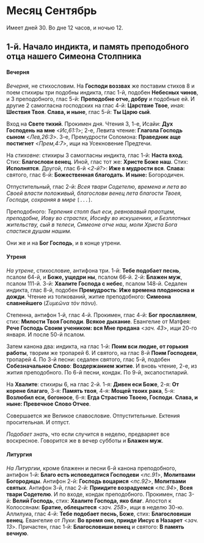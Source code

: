 
# Месяц Сентябрь

Имеет дней 30. Во дне 12 часов, и ночью 12.

## 1-й. Начало индикта, и память преподобного отца нашего Симеона Столпника

#### Вечерня

*Вечерня*, не стихословим. На **Господи воззвах** же поставим стихов 8 и
поем стихиры три подобны индикта, глас 1-й, подобен **Небесных чинов**, 
и 3 преподобного, глас 5-й: **Преподобне отче, добру** и подобные ей. 
И другие 2 самогласна господских на глас 4-й: **Царствие Твое**, 
иная: **Шествия Твоя**. **Слава, и ныне**, глас 5-й: **Ты Царю сый**.

Вход на **Свете тихий**. Прокимен дня. Чтения 3, 1-е, Исайи: **Дух Господень 
на мне** <*Ис,61:1*>; 2-е, Левита чтение: **Глагола Господь сыном** <*Лев,26:3*>. 
3-е, Премудрости Соломона: **Праведник аще постигнет** <*Прем,4:7*>, ищи 
на Усекновение Предтечи.

На *стиховне*: стихиры 3 самогласны индикта, глас 1-й: **Наста вход**. 
Стих: **Благослови венец**. Иной, глас тот же: **Христе Боже наш**. 
Стих: **Исполнятся**. Другой, глас 6-й <*2-й?*>: **Иже в мудрости вся**. 
**Слава:** святого, глас 6-й: **Божественная благодать**. **И ныне:** 
Богородичен. 

Отпустительный, глас 2-й: *Всея твари Содетелю, времена и лета во Своей 
власти положивый, благослови венец лета благости Твоея, Господи, 
сохраняя в мире* `[...]`. 

Преподобного: *Терпения столп был еси, ревновавый праотцем, преподобне, 
Иову во страстех, Иосифу во искушениих, и Безплотных жительству, 
сый в телеси, Симеоне отче наш, моли Христа Бога спастися душам нашим.*

Они же и на **Бог Господь**, и в конце утрени.

#### Утреня

*На утрене*, стихословие, антифона три. 1-й: **Тебе подобает песнь**, псалом 64-й, 
и **Боже, ущедри ны**, псалом 66-й. 2-й: **Блажен муж**, псалом 111-й. 
3-й: **Хвалите Господа с небес**, псалом 148-й. Седален индикта, 
глас 8-й, подобен **Премудрость**: **Иже времена плодоносна и дожди**. 
Чтение из толкований, житие преподобного: **Симеона славнейшего** 
(*Συμεῶνα τὸν πάνυ*). 

Степенна, антифон 1-й, глас 4-й. Прокимен, глас 4-й: **Бог прославляем**, 
стих: **Милости Твоя Господи**. **Всякое дыхание**. 
Евангелие от Матфея: **Рече Господь Своим учеником: вся Мне предана** <*зач. 43*>, 
ищи 20-го января. И после 50-й псалом. 

Затем канона два: индикта, на глас 1-й: **Поим вси людие, от горькия работы**, 
творим же тропарей 6. И святого, на глас 8-й **Поим Господеви**, тропарей 4. 
По 3-й песни: седален святого, глас 5-й, подобен **Собезначальное Слово**: 
**Воздержанием житие**. И вновь чтение, 2-е, из жития преподобного. 
По 6-й песни, кондак. 
По 9-й, эксапостиларий.

На **Хвалите**: стихиры 6, на глас 2-й. 1-я: **Дивен еси Боже**, 2-я: **От корене 
благаго**, 3-я: **Память твоя**, 4-я: **Мощей твоих рака**, 5-я: **Возлюбил еси, 
богоносе**, 6-я: **Егда Страстию Твоею, Господи**. **Слава, и ныне: Превечное 
Слово Отчее**. 

Совершается же Великое славословие. Отпустительные. Ектения просительная. 
И отпуст. 

*Подобает знать*, что если случится в неделю, предваряет все воскресное. 
Говорится же в вечер субботы и **Блажен муж**.

#### Литургия

*На Литургии*, кроме блаженн и песни 6-й канона преподобного, антифон 1-й: 
**Благо есть исповедатися Господеви** <*пс.91*>, **Молитвами Богородицы**. 
Антифон 2-й: **Господь воцарися** <*пс.92*>, **Молитвами святых**. 
Антифон 3-й, глас 2-й: **Приидите возрадуемся** <*пс.94*>, **Всея твари Содетелю**. 
И по входе, кондак преподобного. 
Прокимен, глас 3-й: **Велий Господь**, стих: **Хвалите Господа, яко благ**. 
Апостол к Колоссянам: **Братие, облецытеся** <*зач. 258*>, ищи в неделю 30-ю. 
Аллилуиа, глас 4-й: **Тебе подобает песнь, Боже**, стих: **Благословиши венец**. 
Евангелие от Луки: **Во время оно, прииде Иисус в Назарет** <*зач. 13*>. 
Причастен, глас 1-й: **Благословиши венец** и святого: **В память вечную**.
